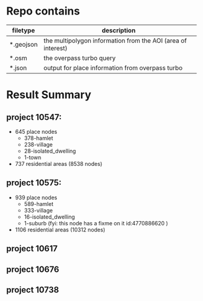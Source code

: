 
# Repo contains
| filetype | description |
| -------- | ----------- |
| *.geojson |  the multipolygon information from the AOI (area of interest) |
| *.osm    | the overpass turbo query| 
| *.json   | output for place information from overpass turbo |


# Result Summary

## project 10547:
* 645 place nodes
  * 378-hamlet
  * 238-village
  * 28-isolated_dwelling
  * 1-town
* 737 residential areas (8538 nodes) 

## project 10575:
* 939 place nodes
   * 589-hamlet
   * 333-village
   * 16-isolated_dwelling
   * 1-suburb             (fyi: this node has a fixme on it id:4770886620 )
* 1106 residential areas (10312 nodes)

## project 10617

## project 10676

## project 10738



